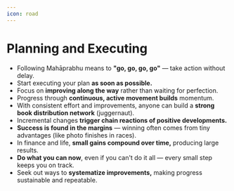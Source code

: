 ```yaml
---
icon: road
---
```


# Planning and Executing

* Following Mahāprabhu means to **"go, go, go, go"** — take action without delay.
* Start executing your plan **as soon as possible.**
* Focus on **improving along the way** rather than waiting for perfection.
* Progress through **continuous, active movement builds** momentum.
* With consistent effort and improvements, anyone can build a **strong book distribution network** (juggernaut).
* Incremental changes **trigger chain reactions of positive developments.**
* **Success is found in the margins** — winning often comes from tiny advantages (like photo finishes in races).
* In finance and life, **small gains compound over time,** producing large results.
* **Do what you can now**, even if you can't do it all — every small step keeps you on track.
* Seek out ways to **systematize improvements,** making progress sustainable and repeatable.

